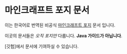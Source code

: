 마인크래프트 포지 문서
============================

이는 한국어로 번역된 비공식 [마인크래프트 포지][포지] 문서 입니다.

이곳의 문서들은 _오직 포지만_ 다룹니다. **Java 가이드가 아닙니다**.

[깃험]에서 문서에 기여하실 수 있습니다.

[포지]: http://minecraftforge.net
[깃헙]: https://github.com/MinecraftForge/Documentation
